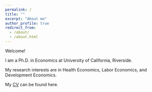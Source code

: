 ```yaml
---
permalink: /
title: ""
excerpt: "About me"
author_profile: true
redirect_from: 
  - /about/
  - /about.html
---
```





Welcome!

I am a Ph.D. in Economics at University of California, Riverside. 

My research interests are in Health Economics, Labor Economics, and Development Economics.

My [CV](https://jingyanguo.com/files/Jingyan_Guo_CV_Aug_26_2025.pdf) can be found here. 

